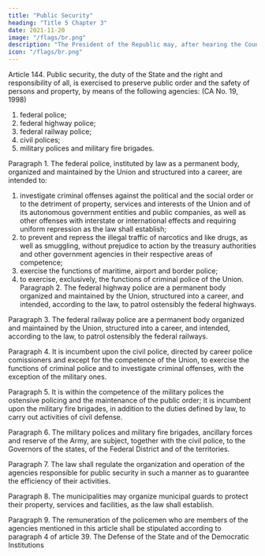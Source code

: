 ```yaml
---
title: "Public Security"
heading: "Title 5 Chapter 3"
date: 2021-11-20
image: "/flags/br.png"
description: "The President of the Republic may, after hearing the Council of the Republic and the National Defense Council, decree a state of defense"
icon: "/flags/br.png"
---
```




Article 144.  Public security, the duty of the State and the right and responsibility
of all, is exercised to preserve public order and the safety of persons and property, by
means of the following agencies: (CA No. 19, 1998)

1. federal police;
2.  federal highway police;
3.   federal railway police;
4. civil polices;
5. military polices and military fire brigades.

Paragraph 1. The federal police, instituted by law as a permanent body, organized
and maintained by the Union and structured into a career, are intended to:

1. investigate criminal offenses against the political and the social order or to the detriment of property, services and interests of the Union and of its autonomous government entities and public companies, as well as other offenses with interstate or
international effects and requiring uniform repression as the law shall establish;
2.  to prevent and repress the illegal traffic of narcotics and like drugs, as
well as smuggling, without prejudice to action by the treasury authorities and other
government agencies in their respective areas of competence;
3.   exercise the functions of maritime, airport and border police;
4. to exercise, exclusively, the functions of criminal police of the Union.
Paragraph 2. The federal highway police are a permanent body organized and
maintained by the Union, structured into a career, and intended, according to the law,
to patrol ostensibly the federal highways.

Paragraph 3. The federal railway police are a permanent body organized and
maintained by the Union, structured into a career, and intended, according to the law,
to patrol ostensibly the federal railways.

Paragraph 4. It is incumbent upon the civil police, directed by career police
comissioners and except for the competence of the Union, to exercise the functions
of criminal police and to investigate criminal offenses, with the exception of the
military ones.

Paragraph 5. It is within the competence of the military polices the ostensive
policing and the maintenance of the public order; it is incumbent upon the military
fire brigades, in addition to the duties defined by law, to carry out activities of civil
defense.

Paragraph 6. The military polices and military fire brigades, ancillary forces and
reserve of the Army, are subject, together with the civil police, to the Governors of
the states, of the Federal District and of the territories.

Paragraph 7. The law shall regulate the organization and operation of the agencies
responsible for public security in such a manner as to guarantee the efficiency of
their activities.

Paragraph 8. The municipalities may organize municipal guards to protect their
property, services and facilities, as the law shall establish.

Paragraph 9. The remuneration of the policemen who are members of the agencies
mentioned in this article shall be stipulated according to paragraph 4 of article 39.
The Defense of the State and of the Democratic Institutions

